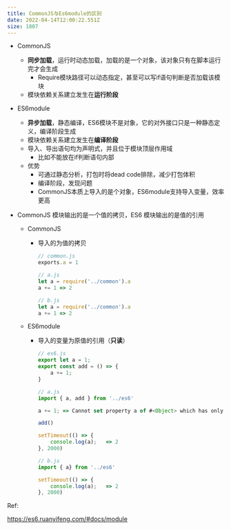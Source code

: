 ```yaml
---
title: CommonJS与Es6module的区别
date: 2022-04-14T12:00:22.551Z
size: 1807
---
```

- CommonJS
  - **同步加载**，运行时动态加载，加载的是一个对象，该对象只有在脚本运行完才会生成
    - Require模块路径可以动态指定，甚至可以写if语句判断是否加载该模块
  - 模块依赖关系建立发生在**运行阶段**

- ES6module
  - **异步加载**，静态编译，ES6模块不是对象，它的对外接口只是一种静态定义，编译阶段生成
  - 模块依赖关系建立发生在**编译阶段**
  - 导入、导出语句均为声明式，并且位于模块顶层作用域
  	- 比如不能放在if判断语句内部
  - 优势
    - 可通过静态分析，打包时将dead code排除，减少打包体积
    - 编译阶段，发现问题
    - CommonJS本质上导入的是个对象，ES6module支持导入变量，效率更高
  
- CommonJS 模块输出的是一个值的拷贝，ES6 模块输出的是值的引用
  - CommonJS
  
    - 导入的为值的拷贝
  
      ```javascript
      // common.js
      exports.a = 1
      
      // a.js
      let a = require('../common').a
      a += 1 => 2
      
      // b.js
      let a = require('../common').a
      a += 1 => 2
      ```
  
  - ES6module
  
    - 导入的变量为原值的引用（**只读**）
  
      ```javascript
      // es6.js
      export let a = 1;
      export const add = () => {
          a += 1;
      }
      
      // a.js
      import { a, add } from '../es6'
      
      a += 1; => Cannot set property a of #<Object> which has only a getter
      
      add()
      
      setTimeout(() => {
          console.log(a);   => 2
      }, 2000)
      
      // b.js
      import { a} from '../es6'
      
      setTimeout(() => {
          console.log(a);   => 2
      }, 2000)
      ```
  
      

Ref:

https://es6.ruanyifeng.com/#docs/module
